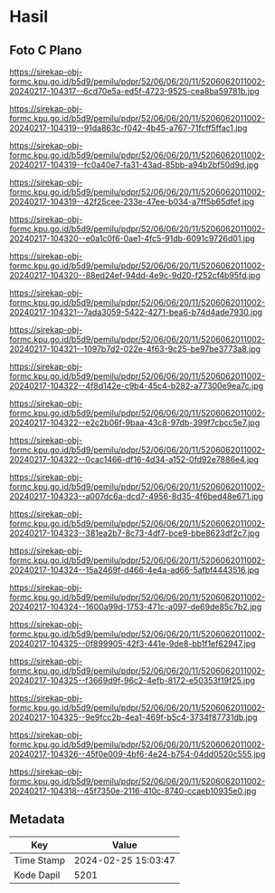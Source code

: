 # Hasil

## Foto C Plano

https://sirekap-obj-formc.kpu.go.id/b5d9/pemilu/pdpr/52/06/06/20/11/5206062011002-20240217-104317--6cd70e5a-ed5f-4723-9525-cea8ba59781b.jpg

https://sirekap-obj-formc.kpu.go.id/b5d9/pemilu/pdpr/52/06/06/20/11/5206062011002-20240217-104319--91da863c-f042-4b45-a767-71fcff5ffac1.jpg

https://sirekap-obj-formc.kpu.go.id/b5d9/pemilu/pdpr/52/06/06/20/11/5206062011002-20240217-104319--fc0a40e7-fa31-43ad-85bb-a94b2bf50d9d.jpg

https://sirekap-obj-formc.kpu.go.id/b5d9/pemilu/pdpr/52/06/06/20/11/5206062011002-20240217-104319--42f25cee-233e-47ee-b034-a7ff5b65dfef.jpg

https://sirekap-obj-formc.kpu.go.id/b5d9/pemilu/pdpr/52/06/06/20/11/5206062011002-20240217-104320--e0a1c0f6-0ae1-4fc5-91db-6091c9726d01.jpg

https://sirekap-obj-formc.kpu.go.id/b5d9/pemilu/pdpr/52/06/06/20/11/5206062011002-20240217-104320--88ed24ef-94dd-4e9c-9d20-f252cf4b95fd.jpg

https://sirekap-obj-formc.kpu.go.id/b5d9/pemilu/pdpr/52/06/06/20/11/5206062011002-20240217-104321--7ada3059-5422-4271-bea6-b74d4ade7930.jpg

https://sirekap-obj-formc.kpu.go.id/b5d9/pemilu/pdpr/52/06/06/20/11/5206062011002-20240217-104321--1097b7d2-022e-4f63-9c25-be97be3773a8.jpg

https://sirekap-obj-formc.kpu.go.id/b5d9/pemilu/pdpr/52/06/06/20/11/5206062011002-20240217-104322--4f8d142e-c9b4-45c4-b282-a77300e9ea7c.jpg

https://sirekap-obj-formc.kpu.go.id/b5d9/pemilu/pdpr/52/06/06/20/11/5206062011002-20240217-104322--e2c2b06f-9baa-43c8-97db-399f7cbcc5e7.jpg

https://sirekap-obj-formc.kpu.go.id/b5d9/pemilu/pdpr/52/06/06/20/11/5206062011002-20240217-104322--0cac1466-df16-4d34-a152-0fd92e7886e4.jpg

https://sirekap-obj-formc.kpu.go.id/b5d9/pemilu/pdpr/52/06/06/20/11/5206062011002-20240217-104323--a007dc6a-dcd7-4956-8d35-4f6bed48e671.jpg

https://sirekap-obj-formc.kpu.go.id/b5d9/pemilu/pdpr/52/06/06/20/11/5206062011002-20240217-104323--381ea2b7-8c73-4df7-bce9-bbe8623df2c7.jpg

https://sirekap-obj-formc.kpu.go.id/b5d9/pemilu/pdpr/52/06/06/20/11/5206062011002-20240217-104324--15a2469f-d466-4e4a-ad66-5afbf4443516.jpg

https://sirekap-obj-formc.kpu.go.id/b5d9/pemilu/pdpr/52/06/06/20/11/5206062011002-20240217-104324--1600a99d-1753-471c-a097-de69de85c7b2.jpg

https://sirekap-obj-formc.kpu.go.id/b5d9/pemilu/pdpr/52/06/06/20/11/5206062011002-20240217-104325--0f899905-42f3-441e-9de8-bb1f1ef62947.jpg

https://sirekap-obj-formc.kpu.go.id/b5d9/pemilu/pdpr/52/06/06/20/11/5206062011002-20240217-104325--f3669d9f-96c2-4efb-8172-e50353f19f25.jpg

https://sirekap-obj-formc.kpu.go.id/b5d9/pemilu/pdpr/52/06/06/20/11/5206062011002-20240217-104325--9e9fcc2b-4ea1-469f-b5c4-3734f87731db.jpg

https://sirekap-obj-formc.kpu.go.id/b5d9/pemilu/pdpr/52/06/06/20/11/5206062011002-20240217-104326--45f0e009-4bf6-4e24-b754-04dd0520c555.jpg

https://sirekap-obj-formc.kpu.go.id/b5d9/pemilu/pdpr/52/06/06/20/11/5206062011002-20240217-104318--45f7350e-2116-410c-8740-ccaeb10935e0.jpg


## Metadata

| Key        | Value               |
| ---------- | ------------------- |
| Time Stamp | 2024-02-25 15:03:47 |
| Kode Dapil | 5201                |



